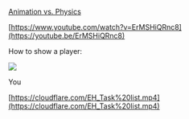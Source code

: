 [Animation vs. Physics](https://youtube.be/ErMSHiQRnc8)

[https://www.youtube.com/watch?v=ErMSHiQRnc8](https://youtube.be/ErMSHiQRnc8)

How to show a player:


<img src="10000001000005700000040E226C4E068C6BB2BE.png" />

You

[https://cloudflare.com/EH_Task%20list.mp4](https://cloudflare.com/EH_Task%20list.mp4)
